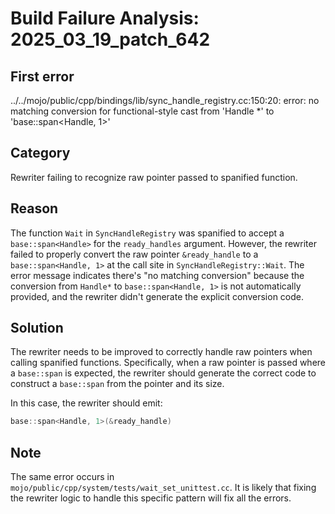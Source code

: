 # Build Failure Analysis: 2025_03_19_patch_642

## First error

../../mojo/public/cpp/bindings/lib/sync_handle_registry.cc:150:20: error: no matching conversion for functional-style cast from 'Handle *' to 'base::span<Handle, 1>'

## Category
Rewriter failing to recognize raw pointer passed to spanified function.

## Reason
The function `Wait` in `SyncHandleRegistry` was spanified to accept a `base::span<Handle>` for the `ready_handles` argument. However, the rewriter failed to properly convert the raw pointer `&ready_handle` to a `base::span<Handle, 1>` at the call site in `SyncHandleRegistry::Wait`. The error message indicates there's "no matching conversion" because the conversion from `Handle*` to `base::span<Handle, 1>` is not automatically provided, and the rewriter didn't generate the explicit conversion code.

## Solution
The rewriter needs to be improved to correctly handle raw pointers when calling spanified functions. Specifically, when a raw pointer is passed where a `base::span` is expected, the rewriter should generate the correct code to construct a `base::span` from the pointer and its size.

In this case, the rewriter should emit:
```c++
base::span<Handle, 1>(&ready_handle)
```

## Note
The same error occurs in `mojo/public/cpp/system/tests/wait_set_unittest.cc`. It is likely that fixing the rewriter logic to handle this specific pattern will fix all the errors.